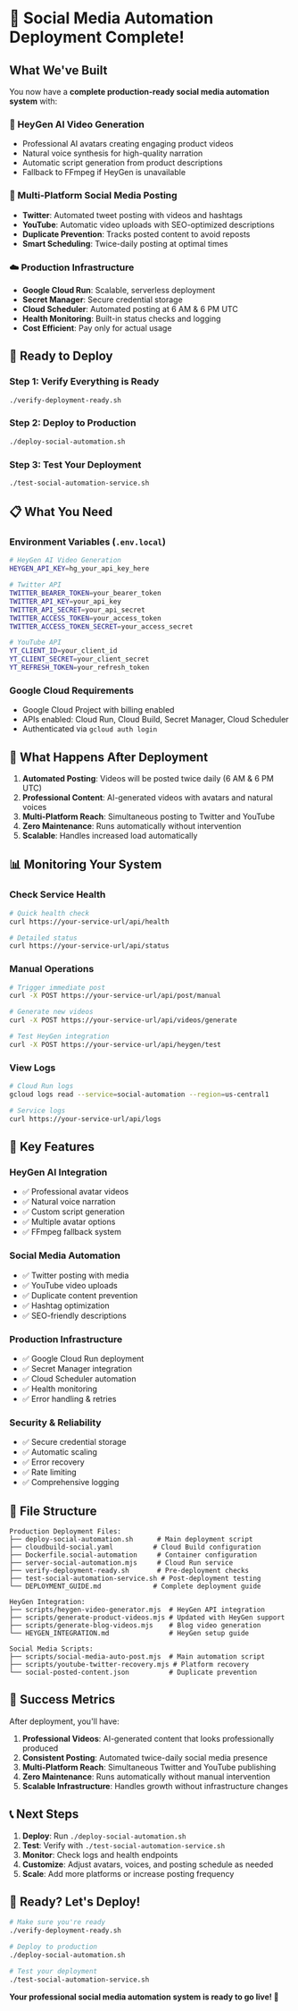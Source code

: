 # 🎉 Social Media Automation Deployment Complete!

## What We've Built

You now have a **complete production-ready social media automation system** with:

### 🤖 HeyGen AI Video Generation
- Professional AI avatars creating engaging product videos
- Natural voice synthesis for high-quality narration
- Automatic script generation from product descriptions
- Fallback to FFmpeg if HeyGen is unavailable

### 📱 Multi-Platform Social Media Posting
- **Twitter**: Automated tweet posting with videos and hashtags
- **YouTube**: Automatic video uploads with SEO-optimized descriptions
- **Duplicate Prevention**: Tracks posted content to avoid reposts
- **Smart Scheduling**: Twice-daily posting at optimal times

### ☁️ Production Infrastructure
- **Google Cloud Run**: Scalable, serverless deployment
- **Secret Manager**: Secure credential storage
- **Cloud Scheduler**: Automated posting at 6 AM & 6 PM UTC
- **Health Monitoring**: Built-in status checks and logging
- **Cost Efficient**: Pay only for actual usage

## 🚀 Ready to Deploy

### Step 1: Verify Everything is Ready
```bash
./verify-deployment-ready.sh
```

### Step 2: Deploy to Production
```bash
./deploy-social-automation.sh
```

### Step 3: Test Your Deployment
```bash
./test-social-automation-service.sh
```

## 📋 What You Need

### Environment Variables (`.env.local`)
```bash
# HeyGen AI Video Generation
HEYGEN_API_KEY=hg_your_api_key_here

# Twitter API
TWITTER_BEARER_TOKEN=your_bearer_token
TWITTER_API_KEY=your_api_key
TWITTER_API_SECRET=your_api_secret
TWITTER_ACCESS_TOKEN=your_access_token
TWITTER_ACCESS_TOKEN_SECRET=your_access_secret

# YouTube API
YT_CLIENT_ID=your_client_id
YT_CLIENT_SECRET=your_client_secret
YT_REFRESH_TOKEN=your_refresh_token
```

### Google Cloud Requirements
- Google Cloud Project with billing enabled
- APIs enabled: Cloud Run, Cloud Build, Secret Manager, Cloud Scheduler
- Authenticated via `gcloud auth login`

## 🎯 What Happens After Deployment

1. **Automated Posting**: Videos will be posted twice daily (6 AM & 6 PM UTC)
2. **Professional Content**: AI-generated videos with avatars and natural voices
3. **Multi-Platform Reach**: Simultaneous posting to Twitter and YouTube
4. **Zero Maintenance**: Runs automatically without intervention
5. **Scalable**: Handles increased load automatically

## 📊 Monitoring Your System

### Check Service Health
```bash
# Quick health check
curl https://your-service-url/api/health

# Detailed status
curl https://your-service-url/api/status
```

### Manual Operations
```bash
# Trigger immediate post
curl -X POST https://your-service-url/api/post/manual

# Generate new videos
curl -X POST https://your-service-url/api/videos/generate

# Test HeyGen integration
curl -X POST https://your-service-url/api/heygen/test
```

### View Logs
```bash
# Cloud Run logs
gcloud logs read --service=social-automation --region=us-central1

# Service logs
curl https://your-service-url/api/logs
```

## 🔧 Key Features

### HeyGen AI Integration
- ✅ Professional avatar videos
- ✅ Natural voice narration
- ✅ Custom script generation
- ✅ Multiple avatar options
- ✅ FFmpeg fallback system

### Social Media Automation
- ✅ Twitter posting with media
- ✅ YouTube video uploads
- ✅ Duplicate content prevention
- ✅ Hashtag optimization
- ✅ SEO-friendly descriptions

### Production Infrastructure
- ✅ Google Cloud Run deployment
- ✅ Secret Manager integration
- ✅ Cloud Scheduler automation
- ✅ Health monitoring
- ✅ Error handling & retries

### Security & Reliability
- ✅ Secure credential storage
- ✅ Automatic scaling
- ✅ Error recovery
- ✅ Rate limiting
- ✅ Comprehensive logging

## 📁 File Structure

```
Production Deployment Files:
├── deploy-social-automation.sh      # Main deployment script
├── cloudbuild-social.yaml          # Cloud Build configuration
├── Dockerfile.social-automation     # Container configuration
├── server-social-automation.mjs     # Cloud Run service
├── verify-deployment-ready.sh       # Pre-deployment checks
├── test-social-automation-service.sh # Post-deployment testing
└── DEPLOYMENT_GUIDE.md             # Complete deployment guide

HeyGen Integration:
├── scripts/heygen-video-generator.mjs  # HeyGen API integration
├── scripts/generate-product-videos.mjs # Updated with HeyGen support
├── scripts/generate-blog-videos.mjs    # Blog video generation
└── HEYGEN_INTEGRATION.md               # HeyGen setup guide

Social Media Scripts:
├── scripts/social-media-auto-post.mjs  # Main automation script
├── scripts/youtube-twitter-recovery.mjs # Platform recovery
└── social-posted-content.json          # Duplicate prevention
```

## 🎉 Success Metrics

After deployment, you'll have:

1. **Professional Videos**: AI-generated content that looks professionally produced
2. **Consistent Posting**: Automated twice-daily social media presence
3. **Multi-Platform Reach**: Simultaneous Twitter and YouTube publishing
4. **Zero Maintenance**: Runs automatically without manual intervention
5. **Scalable Infrastructure**: Handles growth without infrastructure changes

## 📞 Next Steps

1. **Deploy**: Run `./deploy-social-automation.sh`
2. **Test**: Verify with `./test-social-automation-service.sh`
3. **Monitor**: Check logs and health endpoints
4. **Customize**: Adjust avatars, voices, and posting schedule as needed
5. **Scale**: Add more platforms or increase posting frequency

## 🎯 Ready? Let's Deploy!

```bash
# Make sure you're ready
./verify-deployment-ready.sh

# Deploy to production
./deploy-social-automation.sh

# Test your deployment
./test-social-automation-service.sh
```

**Your professional social media automation system is ready to go live! 🚀**